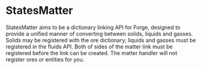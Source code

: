 StatesMatter
============
StatesMatter aims to be a dictionary linking API for Forge, designed to provide a unified manner of converting between solids, liquids and gasses.
Solids may be registered with the ore dictionary; liquids and gasses must be registered in the fluids API.
Both of sides of the matter link must be registered before the link can be created. The matter handler will not register ores or entities for you.
